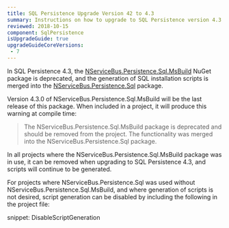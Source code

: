 ```yaml
---
title: SQL Persistence Upgrade Version 42 to 4.3
summary: Instructions on how to upgrade to SQL Persistence version 4.3
reviewed: 2018-10-15
component: SqlPersistence
isUpgradeGuide: true
upgradeGuideCoreVersions:
 - 7
---
```


In SQL Persistence 4.3, the [NServiceBus.Persistence.Sql.MsBuild](https://www.nuget.org/packages/NServiceBus.Persistence.Sql.MsBuild) NuGet package is deprecated, and the generation of SQL installation scripts is merged into the [NServiceBus.Persistence.Sql](https://www.nuget.org/packages/NServiceBus.Persistence.Sql) package.

Version 4.3.0 of NServiceBus.Persistence.Sql.MsBuild will be the last release of this package. When included in a project, it will produce this warning at compile time:

> The NServiceBus.Persistence.Sql.MsBuild package is deprecated and should be removed from the project. The functionality was merged into the NServiceBus.Persistence.Sql package.

In all projects where the NServiceBus.Persistence.Sql.MsBuild package was in use, it can be removed when upgrading to SQL Persistence 4.3, and scripts will continue to be generated.

For projects where NServiceBus.Persistence.Sql was used without NServiceBus.Persistence.Sql.MsBuild, and where generation of scripts is not desired, script generation can be disabled by including the following in the project file:

snippet: DisableScriptGeneration